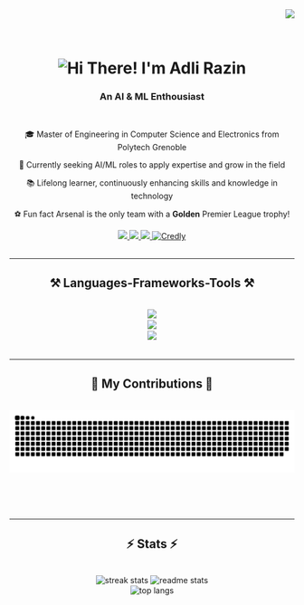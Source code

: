 <img align="right" src="https://visitcount.itsvg.in/api?id=adlirazin7&icon=0&color=0" />


<br/><br/>

<h1 align="center">
    <img src="https://readme-typing-svg.herokuapp.com/?font=Righteous&size=35&center=true&vCenter=true&width=500&height=70&duration=4000&lines=Hi%20There!%20👋;%20I'm%20Adli%20Razin%20😊;" alt="Hi There! I'm Adli Razin"/>
</h1>


<h3 align="center">An AI & ML Enthousiast</h3>

<br/>

<div align="center">
 
 🎓 Master of Engineering in Computer Science and Electronics from Polytech Grenoble

 🚀 Currently seeking AI/ML roles to apply expertise and grow in the field

 📚 Lifelong learner, continuously enhancing skills and knowledge in technology

 ⚽ Fun fact Arsenal is the only team with a **Golden** Premier League trophy!


 </div>
 
<div align="center"> 
  <a href="mailto:adlirazin99@gmail.com">
    <img src="https://img.shields.io/badge/Gmail-333333?style=for-the-badge&logo=gmail&logoColor=red" />
  </a>
  <a href="https://www.linkedin.com/in/muhammad-adli-razin/" target="_blank">
    <img src="https://img.shields.io/badge/LinkedIn-0077B5?style=for-the-badge&logo=linkedin&logoColor=white" target="_blank" />
  </a>
  <a href="https://portfolio-adli.netlify.app/" target="_blank">
     <img src="https://img.shields.io/badge/Portfolio-FF5722?style=for-the-badge&logo=todoist&logoColor=white" target="_blank" /> 
  </a>
  <a href="https://www.credly.com/users/muhammad-adli-razin-bin-abdul-rahim" target="_blank"><img alt="Credly" src="https://img.shields.io/badge/Credly-%23fc720e.svg?style=for-the-badge&logo=credly&logoColor=white" target="_blank"  /></a> 

</div>

<br/>
 <hr/> 
 
<h2 align="center">⚒️ Languages-Frameworks-Tools ⚒️</h2>
<br/>
<div align="center">
    <img src="https://skillicons.dev/icons?i=python,tensorflow,pytorch,opencv,flask,django,c" /><br>
    <img src="https://skillicons.dev/icons?i=grafana,mysql,postgresql,sqlite,mongodb" /><br>
    <img src="https://skillicons.dev/icons?i=aws,gcp,docker,kubernetes,azure,bash,git" /><br>
</div>

<br/>
<hr/>

<div align="center">
  <h2>🐍 My Contributions 🐍</h2>
  <br>
  <picture>
  <source media="(prefers-color-scheme: dark)" srcset="https://raw.githubusercontent.com/adlirazin7/adlirazin7/output/github-snake-dark.svg" />
  <source media="(prefers-color-scheme: light)" srcset="https://raw.githubusercontent.com/adlirazin7/adlirazin7/output/github-snake.svg" />
  <img alt="github-snake" src="https://raw.githubusercontent.com/adlirazin7/adlirazin7/output/github-snake.svg" />
</picture>
  
  <br/><br/><br/>
</div>

<hr/>

<h2 align="center">⚡ Stats ⚡</h2>
<br>
<div align=center>
  <img width=390 src="https://github-readme-stats.vercel.app/api?username=adlirazin7&theme=react&hide_border=false&include_all_commits=true&count_private=false" alt="streak stats"/>
  <img width=390 src="https://github-readme-streak-stats.herokuapp.com/?user=adlirazin7&theme=react&hide_border=false" alt="readme stats" />
  <br/>
  <img width=325 align="center" src="https://github-readme-stats.vercel.app/api/top-langs/?username=adlirazin7&theme=react&hide_border=false&include_all_commits=true&count_private=false&layout=compact" alt="top langs" />
</div>

<br/><br/>
